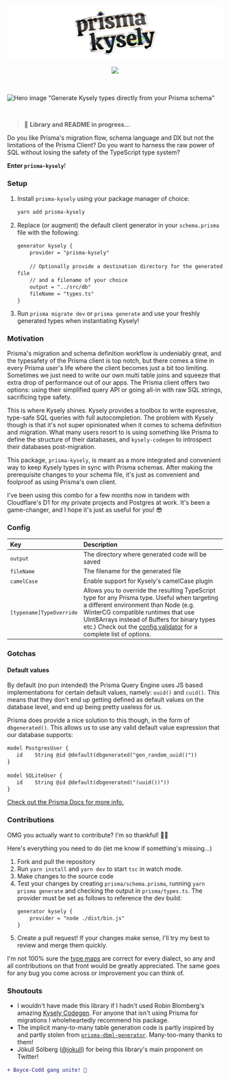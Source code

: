 ![Prisma Kysely](assets/logo-hero.png)

<p align="center">
<a href="https://www.npmjs.com/package/prisma-kysely"><img src="https://badge.fury.io/js/prisma-kysely.svg"></a>
</p>

<br/>

![Hero image "Generate Kysely types directly from your Prisma
schema"](assets/hero.png)

<br/>

> 🚧 **Library and README in progress...**

Do you like Prisma's migration flow, schema language and DX but not the
limitations of the Prisma Client? Do you want to harness the raw power of SQL
without losing the safety of the TypeScript type system?

**Enter `prisma-kysely`**!

### Setup

1. Install `prisma-kysely` using your package manager of choice:

   ```sh
   yarn add prisma-kysely
   ```

2. Replace (or augment) the default client generator in your `schema.prisma`
   file with the following:

   ```prisma
   generator kysely {
       provider = "prisma-kysely"

       // Optionally provide a destination directory for the generated file
       // and a filename of your choice
       output = "../src/db"
       fileName = "types.ts"
   }
   ```

3. Run `prisma migrate dev` or `prisma generate` and use your freshly generated
   types when instantiating Kysely!

### Motivation

Prisma's migration and schema definition workflow is undeniably great, and the
typesafety of the Prisma client is top notch, but there comes a time in every
Prisma user's life where the client becomes just a bit too limiting. Sometimes
we just need to write our own multi table joins and squeeze that extra drop of
performance out of our apps. The Prisma client offers two options: using their
simplified query API or going all-in with raw SQL strings, sacrificing type
safety.

This is where Kysely shines. Kysely provides a toolbox to write expressive,
type-safe SQL queries with full autocompletion. The problem with Kysely though
is that it's not super opinionated when it comes to schema definition and
migration. What many users resort to is using something like Prisma to define
the structure of their databases, and `kysely-codegen` to introspect their
databases post-migration.

This package, `prisma-kysely`, is meant as a more integrated and convenient way
to keep Kysely types in sync with Prisma schemas. After making the prerequisite
changes to your schema file, it's just as convenient and foolproof as using
Prisma's own client.

I've been using this combo for a few months now in tandem with Cloudflare's D1
for my private projects and Postgres at work. It's been a game-changer, and I
hope it's just as useful for you! 😎

### Config

| Key                      | Description                                                                                                                                                                                                                                                                                                                                                                         |
| :----------------------- | :---------------------------------------------------------------------------------------------------------------------------------------------------------------------------------------------------------------------------------------------------------------------------------------------------------------------------------------------------------------------------------- |
| `output`                 | The directory where generated code will be saved                                                                                                                                                                                                                                                                                                                                    |
| `fileName`               | The filename for the generated file                                                                                                                                                                                                                                                                                                                                                 |
| `camelCase`              | Enable support for Kysely's camelCase plugin                                                                                                                                                                                                                                                                                                                                        |
| `[typename]TypeOverride` | Allows you to override the resulting TypeScript type for any Prisma type. Useful when targeting a different environment than Node (e.g. WinterCG compatible runtimes that use UInt8Arrays instead of Buffers for binary types etc.) Check out the [config validator](https://github.com/valtyr/prisma-kysely/blob/main/src/utils/validateConfig.ts) for a complete list of options. |

### Gotchas

#### Default values

By default (no pun intended) the Prisma Query Engine uses JS based
implementations for certain default values, namely: `uuid()` and `cuid()`. This
means that they don't end up getting defined as default values on the database
level, and end up being pretty useless for us.

Prisma does provide a nice solution to this though, in the form of
`dbgenerated()`. This allows us to use any valid default value expression that
our database supports:

```prisma
model PostgresUser {
   id    String @id @default(dbgenerated("gen_random_uuid()"))
}

model SQLiteUser {
   id    String @id @default(dbgenerated("(uuid())"))
}
```

[Check out the Prisma Docs for more
info.](https://www.prisma.io/docs/reference/api-reference/prisma-schema-reference#attribute-functions)

### Contributions

OMG you actually want to contribute? I'm so thankful! 🙇‍♂️

Here's everything you need to do (let me know if something's missing...)

1. Fork and pull the repository
2. Run `yarn install` and `yarn dev` to start `tsc` in watch mode.
3. Make changes to the source code
4. Test your changes by creating `prisma/schema.prisma`, running `yarn prisma
generate` and checking the output in `prisma/types.ts`. The provider must be set
   as follows to reference the dev build:
   ```prisma
   generator kysely {
       provider = "node ./dist/bin.js"
   }
   ```
5. Create a pull request! If your changes make sense, I'll try my best to review
   and merge them quickly.

I'm not 100% sure the [type
maps](https://github.com/valtyr/prisma-kysely/blob/main/src/helpers/generateFieldType.ts)
are correct for every dialect, so any and all contributions on that front would
be greatly appreciated. The same goes for any bug you come across or improvement
you can think of.

### Shoutouts

- I wouldn't have made this library if I hadn't used Robin Blomberg's amazing
  [Kysely Codegen](https://github.com/RobinBlomberg/kysely-codegen). For anyone
  that isn't using Prisma for migrations I wholeheartedly recommend his package.
- The implicit many-to-many table generation code is partly inspired by and
  partly stolen from
  [`prisma-dbml-generator`](https://github.com/notiz-dev/prisma-dbml-generator/blob/752f89cf40257a9698913294b38843ac742f8345/src/generator/many-to-many-tables.ts).
  Many-too-many thanks to them!
- Jökull Sólberg ([@jokull](https://github.com/jokull)) for being this library's
  main proponent on Twitter!

```diff
+ Boyce-Codd gang unite! 💽
```
